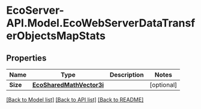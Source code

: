 # EcoServer-API.Model.EcoWebServerDataTransferObjectsMapStats
## Properties

Name | Type | Description | Notes
------------ | ------------- | ------------- | -------------
**Size** | [**EcoSharedMathVector3i**](EcoSharedMathVector3i.md) |  | [optional] 

[[Back to Model list]](../README.md#documentation-for-models) [[Back to API list]](../README.md#documentation-for-api-endpoints) [[Back to README]](../README.md)

